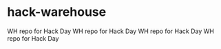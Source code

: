 hack-warehouse
==============

WH repo for Hack Day
WH repo for Hack Day
WH repo for Hack Day
WH repo for Hack Day
